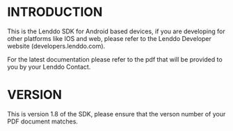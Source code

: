 INTRODUCTION
============

This is the Lenddo SDK for Android based devices, if you are developing for other platforms like IOS
and web, please refer to the Lenddo Developer website (developers.lenddo.com).


For the latest documentation please refer to the pdf that will be provided to you by your Lenddo Contact.

VERSION
=======

This is version 1.8 of the SDK, please ensure that the verson number of your PDF document matches.